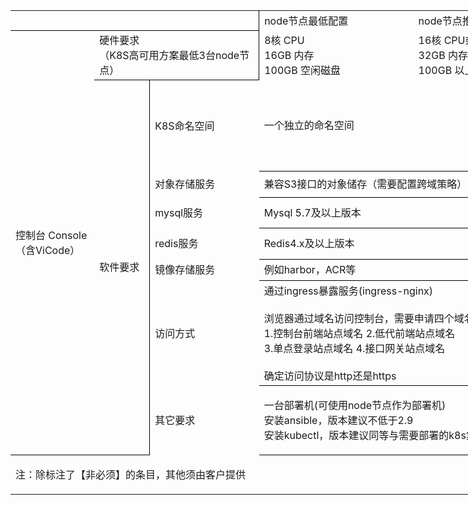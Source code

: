 <table width="923.20" border="0" cellpadding="0" cellspacing="0" style="width:923.20pt;border-collapse:collapse;table-layout:fixed;">
   <colgroup><col width="99.55" style="mso-width-source:userset;mso-width-alt:4247;">
   <col width="67.20" style="mso-width-source:userset;mso-width-alt:2867;">
   <col width="133" style="mso-width-source:userset;mso-width-alt:5674;">
   <col width="184.15" style="mso-width-source:userset;mso-width-alt:7857;">
   <col width="165.50" style="mso-width-source:userset;mso-width-alt:7061;">
   <col width="273.80" style="mso-width-source:userset;mso-width-alt:11682;">
   </colgroup><tbody><tr height="24" style="height:24.00pt;mso-height-source:userset;mso-height-alt:480;">
    <td class="xl65" height="24" width="299.75" colspan="3" style="height:24.00pt;width:299.75pt;border-right:1.0pt solid windowtext;border-bottom:1.0pt solid windowtext;"></td>
    <td class="xl65" width="184.15" style="width:184.15pt;" x:str="">node节点最低配置<span style="mso-spacerun:yes;">&nbsp;</span></td>
    <td class="xl65" width="165.50" style="width:165.50pt;" x:str="">node节点推荐配置</td>
    <td class="xl65" width="273.80" style="width:273.80pt;" x:str="">备注</td>
   </tr>
   <tr height="54" style="height:54.00pt;mso-height-source:userset;mso-height-alt:1080;">
    <td class="xl67" height="487.35" rowspan="8" style="height:487.35pt;border-right:none;border-bottom:1.0pt solid windowtext;" x:str="">控制台 Console<br>（含ViCode）</td>
    <td class="xl68" colspan="2" style="border-right:.5pt solid windowtext;border-bottom:.5pt solid windowtext;" x:str="">硬件要求<br>（K8S高可用方案最低3台node节点）</td>
    <td class="xl70" x:str="">8核 CPU<br>16GB 内存<br>100GB 空闲磁盘</td>
    <td class="xl70" x:str="">16核 CPU或更高<br>32GB 内存或更高<br>100GB 以上空闲磁盘</td>
    <td class="xl85"></td>
   </tr>
   <tr height="93" style="height:93.00pt;mso-height-source:userset;mso-height-alt:1860;">
    <td class="xl71" rowspan="7" style="border-right:.5pt solid windowtext;border-bottom:1.0pt solid windowtext;" x:str="">软件要求</td>
    <td class="xl72" x:str="">K8S命名空间</td>
    <td class="xl73" colspan="2" style="border-right:.5pt solid windowtext;border-bottom:.5pt solid windowtext;" x:str="">一个独立的命名空间</td>
    <td class="xl86" x:str="">如果命名空间使用了LimitRange，limits每个pod至少为0.5core 2G<br><br>如果命名空间使用ResourceQuota， 命名空间ResourceQuota配额request/limits总额至少不低于控制台所有pod的request/limits总和</td>
   </tr>
   <tr height="31.15" style="height:31.15pt;mso-height-source:userset;mso-height-alt:623;">
    <td class="xl75" x:str="">对象存储服务</td>
    <td class="xl76" colspan="2" style="border-right:.5pt solid windowtext;border-bottom:.5pt solid windowtext;" x:str="">兼容S3接口的对象储存（需要配置跨域策略）</td>
    <td class="xl88"></td>
   </tr>
   <tr height="37.15" style="height:37.15pt;mso-height-source:userset;mso-height-alt:743;">
    <td class="xl73" x:str="">mysql服务</td>
    <td class="xl77" colspan="2" style="border-right:.5pt solid windowtext;border-bottom:.5pt solid windowtext;" x:str="">Mysql 5.7及以上版本</td>
    <td class="xl88"></td>
   </tr>
   <tr height="37.15" style="height:37.15pt;mso-height-source:userset;mso-height-alt:743;">
    <td class="xl78" x:str="">redis服务</td>
    <td class="xl76" colspan="2" style="border-right:.5pt solid windowtext;border-bottom:.5pt solid windowtext;" x:str="">Redis4.x及以上版本</td>
    <td class="xl89" x:str="">支持单机/主从/哨兵模式，不支持集群模式。</td>
   </tr>
   <tr height="25.90" style="height:25.90pt;mso-height-source:userset;mso-height-alt:518;">
    <td class="xl76" x:str="">镜像存储服务</td>
    <td class="xl76" colspan="2" style="border-right:.5pt solid windowtext;border-bottom:.5pt solid windowtext;" x:str="">例如harbor，ACR等</td>
    <td class="xl88" x:str="">上传控制台镜像到镜像仓库，供kubernetes下载</td>
   </tr>
   <tr height="126" style="height:126.00pt;mso-height-source:userset;mso-height-alt:2520;">
    <td class="xl79" x:str="">访问方式</td>
    <td class="xl80" colspan="2" style="border-right:.5pt solid windowtext;border-bottom:1.0pt solid windowtext;" x:str="">通过ingress暴露服务(ingress-nginx)<span style="mso-spacerun:yes;">&nbsp; </span><br><br>浏览器通过域名访问控制台，需要申请四个域名<br>1.控制台前端站点域名 2.低代前端站点域名<br>3.单点登录站点域名 4.接口网关站点域名<br><br>确定访问协议是http还是https</td>
    <td class="xl86" x:str="">云扩RPA控制台相关的服务均承载在K8S集群中，服务通过ingress将内部服务暴露出来供外部访问</td>
   </tr>
   <tr height="83" style="height:83.00pt;mso-height-source:userset;mso-height-alt:1660;">
    <td class="xl83" x:str="">其它要求</td>
    <td class="xl80" colspan="2" style="border-right:.5pt solid windowtext;border-bottom:1.0pt solid windowtext;" x:str="">一台部署机(可使用node节点作为部署机)<br>安装ansible，版本建议不低于2.9<br>安装kubectl，版本建议同等与需要部署的k8s集群的版本</td>
    <td class="xl91" x:str="">非必须，通过kubectl操作需要部署的k8s集群<br>离线环境可运行centos_ansible容器用以部署服务</td>
   </tr>
   <tr height="12.40" style="height:12.40pt;">
    <td height="12.40" colspan="6" style="height:12.40pt;mso-ignore:colspan;"></td>
   </tr>
   <tr height="12.40" style="height:12.40pt;">
    <td class="xl84" height="12.40" colspan="3" style="height:12.40pt;border-right:none;border-bottom:none;" x:str="">注：除标注了【非必须】的条目，其他须由客户提供</td>
    <td colspan="3" style="mso-ignore:colspan;"></td>
   </tr>
   <tr height="12.40" style="height:12.40pt;">
    <td height="12.40" colspan="4" style="height:12.40pt;mso-ignore:colspan;"></td>
    <td class="xl92"></td>
    <td></td>
   </tr>
   <!--[if supportMisalignedColumns]-->
    <tr width="0" style="display:none;">
     <td width="100" style="width:100;"></td>
     <td width="67" style="width:67;"></td>
     <td width="133" style="width:133;"></td>
     <td width="184" style="width:184;"></td>
     <td width="166" style="width:166;"></td>
     <td width="274" style="width:274;"></td>
    </tr>
   <!--[endif]-->
  </tbody></table>